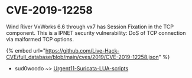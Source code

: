 # CVE-2019-12258

Wind River VxWorks 6.6 through vx7 has Session Fixation in the TCP component. This is a IPNET security vulnerability: DoS of TCP connection via malformed TCP options.

{% embed url="https://github.com/Live-Hack-CVE/full_database/blob/main/cves/2019/CVE-2019-12258.json" %}


* sud0woodo ~> [Urgent11-Suricata-LUA-scripts](https://zeste.alice-snow.ru/2019/database/cve-2019-12258/urgent11-suricata-lua-scripts-sud0woodo)